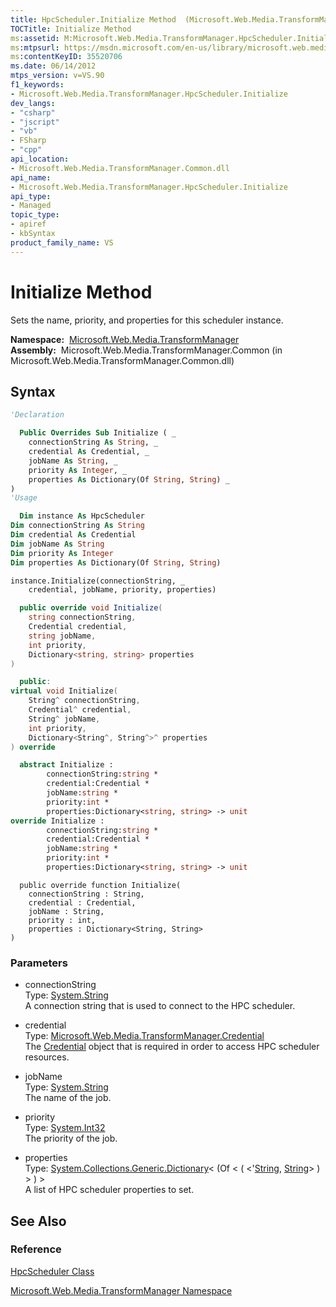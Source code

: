 ```yaml
---
title: HpcScheduler.Initialize Method  (Microsoft.Web.Media.TransformManager)
TOCTitle: Initialize Method
ms:assetid: M:Microsoft.Web.Media.TransformManager.HpcScheduler.Initialize(System.String,Microsoft.Web.Media.TransformManager.Credential,System.String,System.Int32,System.Collections.Generic.Dictionary{System.String,System.String})
ms:mtpsurl: https://msdn.microsoft.com/en-us/library/microsoft.web.media.transformmanager.hpcscheduler.initialize(v=VS.90)
ms:contentKeyID: 35520706
ms.date: 06/14/2012
mtps_version: v=VS.90
f1_keywords:
- Microsoft.Web.Media.TransformManager.HpcScheduler.Initialize
dev_langs:
- "csharp"
- "jscript"
- "vb"
- FSharp
- "cpp"
api_location:
- Microsoft.Web.Media.TransformManager.Common.dll
api_name:
- Microsoft.Web.Media.TransformManager.HpcScheduler.Initialize
api_type:
- Managed
topic_type:
- apiref
- kbSyntax
product_family_name: VS
---
```


# Initialize Method

Sets the name, priority, and properties for this scheduler instance.

**Namespace:**  [Microsoft.Web.Media.TransformManager](microsoft-web-media-transformmanager-namespace.md)  
**Assembly:**  Microsoft.Web.Media.TransformManager.Common (in Microsoft.Web.Media.TransformManager.Common.dll)

## Syntax

```vb
'Declaration

  Public Overrides Sub Initialize ( _
    connectionString As String, _
    credential As Credential, _
    jobName As String, _
    priority As Integer, _
    properties As Dictionary(Of String, String) _
)
'Usage

  Dim instance As HpcScheduler
Dim connectionString As String
Dim credential As Credential
Dim jobName As String
Dim priority As Integer
Dim properties As Dictionary(Of String, String)

instance.Initialize(connectionString, _
    credential, jobName, priority, properties)
```

```csharp
  public override void Initialize(
    string connectionString,
    Credential credential,
    string jobName,
    int priority,
    Dictionary<string, string> properties
)
```

```cpp
  public:
virtual void Initialize(
    String^ connectionString, 
    Credential^ credential, 
    String^ jobName, 
    int priority, 
    Dictionary<String^, String^>^ properties
) override
```

``` fsharp
  abstract Initialize : 
        connectionString:string * 
        credential:Credential * 
        jobName:string * 
        priority:int * 
        properties:Dictionary<string, string> -> unit 
override Initialize : 
        connectionString:string * 
        credential:Credential * 
        jobName:string * 
        priority:int * 
        properties:Dictionary<string, string> -> unit 
```

```jscript
  public override function Initialize(
    connectionString : String, 
    credential : Credential, 
    jobName : String, 
    priority : int, 
    properties : Dictionary<String, String>
)
```

### Parameters

  - connectionString  
    Type: [System.String](https://msdn.microsoft.com/library/s1wwdcbf)  
    A connection string that is used to connect to the HPC scheduler.  

<!-- end list -->

  - credential  
    Type: [Microsoft.Web.Media.TransformManager.Credential](credential-class-microsoft-web-media-transformmanager.md)  
    The [Credential](credential-class-microsoft-web-media-transformmanager.md) object that is required in order to access HPC scheduler resources.  

<!-- end list -->

  - jobName  
    Type: [System.String](https://msdn.microsoft.com/library/s1wwdcbf)  
    The name of the job.  

<!-- end list -->

  - priority  
    Type: [System.Int32](https://msdn.microsoft.com/library/td2s409d)  
    The priority of the job.  

<!-- end list -->

  - properties  
    Type: [System.Collections.Generic.Dictionary](https://msdn.microsoft.com/library/xfhwa508)\< (Of \< ( \<'[String](https://msdn.microsoft.com/library/s1wwdcbf), [String](https://msdn.microsoft.com/library/s1wwdcbf)\> ) \> ) \>  
    A list of HPC scheduler properties to set.  

## See Also

### Reference

[HpcScheduler Class](hpcscheduler-class-microsoft-web-media-transformmanager.md)

[Microsoft.Web.Media.TransformManager Namespace](microsoft-web-media-transformmanager-namespace.md)

